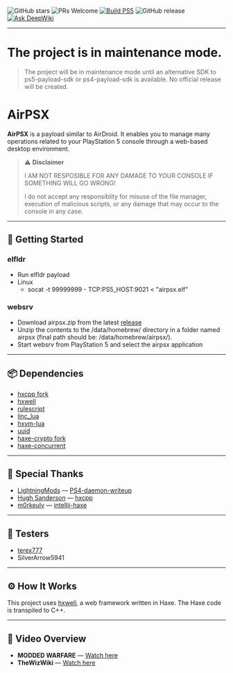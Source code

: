 ![GitHub stars](https://img.shields.io/github/stars/barisyild/airpsx)
![PRs Welcome](https://img.shields.io/badge/PRs-welcome-brightgreen.svg)
[![Build PS5](https://github.com/barisyild/airpsx/actions/workflows/build-ps5.yml/badge.svg)](https://github.com/barisyild/airpsx/actions/workflows/build-ps5.yml)
![GitHub release](https://img.shields.io/github/v/release/barisyild/airpsx)
[![Ask DeepWiki](https://deepwiki.com/badge.svg)](https://deepwiki.com/barisyild/airpsx)

---

# The project is in maintenance mode.
> The project will be in maintenance mode until an alternative SDK to ps5-payload-sdk or ps4-payload-sdk is available.
> No official release will be created.

# AirPSX

**AirPSX** is a payload similar to AirDroid. It enables you to manage many operations related to your PlayStation 5 console through a web-based desktop environment.

> ⚠️ **Disclaimer**
>
> I AM NOT RESPOSIBLE FOR ANY DAMAGE TO YOUR CONSOLE IF SOMETHING WILL GO WRONG!
> 
> I do not accept any responsiblity for misuse of the file manager, execution of malicious scripts, or any damage that may occur to the console in any case.

---

## 🚀 Getting Started

### elfldr
- Run elfldr payload
- Linux
  - socat -t 99999999 - TCP:PS5_HOST:9021 < "airpsx.elf"

### websrv
- Download airpsx.zip from the latest [release](https://github.com/barisyild/airpsx/releases)
- Unzip the contents to the /data/homebrew/ directory in a folder named airpsx (final path should be: /data/homebrew/airpsx/).
- Start websrv from PlayStation 5 and select the airpsx application

---

## 📦 Dependencies

* [hxcpp fork](https://github.com/barisyild/hxcpp/tree/ps5-payload)
* [hxwell](https://github.com/hxwell/hxwell)
* [rulescript](https://github.com/Kriptel/RuleScript)
* [linc_lua](https://github.com/kevinresol/linc_lua)
* [hxvm-lua](https://github.com/kevinresol/hxvm-lua)
* [uuid](https://github.com/flashultra/uuid)
* [haxe-crypto fork](https://github.com/barisyild/haxe-crypto)
* [haxe-concurrent](https://github.com/vegardit/haxe-concurrent)

---

## 🙏 Special Thanks

* [LightningMods](https://github.com/LightningMods) — [PS4-daemon-writeup](https://github.com/LightningMods/PS4-daemon-writeup)
* [Hugh Sanderson](https://github.com/hughsando) — [hxcpp](https://github.com/HaxeFoundation/hxcpp)
* [m0rkeulv](https://github.com/m0rkeulv) — [intellij-haxe](https://github.com/HaxeFoundation/intellij-haxe)
---

## 🧪 Testers

* [terex777](https://x.com/TeRex777_)
* SilverArrow5941

---

## ⚙️ How It Works

This project uses [hxwell](https://github.com/hxwell/hxwell), a web framework written in Haxe. The Haxe code is transpiled to C++.

---

## 🎥 Video Overview

* **MODDED WARFARE** — [Watch here](https://www.youtube.com/watch?v=cH7Jx-7Mn4k)
* **TheWizWiki** — [Watch here](https://www.youtube.com/watch?v=ZxOezdneSHg)
